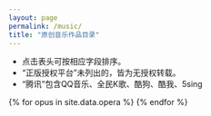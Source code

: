 ```yaml
---
layout: page
permalink: /music/
title: "原创音乐作品目录"
---
```


<script src="/js/sort-table.min.js"></script>
<style>
table {
  width: 0
}
</style>

- 点击表头可按相应字段排序。
- “正版授权平台”未列出的，皆为无授权转载。
- “腾讯”包含QQ音乐、全民K歌、酷狗、酷我、5sing

<table class="js-sort-table" id="demo1">
<thead>
<tr>
	<th>编号</th>
	<th>标题</th>
	<th>正版授权平台</th>
</tr>
</thead>
<tbody>
{% for opus in site.data.opera %}
<tr>
  <td>{{ opus.id }}</td>
  <td>
    {% if opus.bvid %}
      <a href="https://www.bilibili.com/video/{{ opus.bvid }}/">{{ opus.title }}</a>
    {% else %}
      {{ opus.title }}
    {% endif %}
  </td>
  <td>
    {% if opus.status == "deleted" %}
      (删稿)
    {% elsif opus.status == "producing" %}
      (制作中)
    {% else %}
      {{ opus.platforms }}
    {% endif %}
  </td>
</tr>
{% endfor %}
</tbody>
</table>

